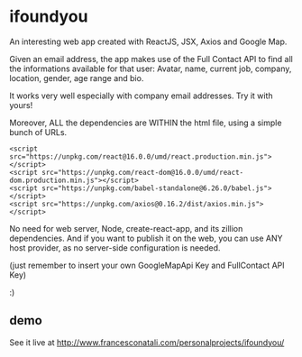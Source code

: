# ifoundyou
An interesting web app created with ReactJS, JSX, Axios and Google Map.

Given an email address, the app makes use of the Full Contact API to find all the informations available for that user: Avatar, name, current job, company, location, gender, age range and bio.

It works very well especially with company email addresses. Try it with yours!

Moreover, ALL the dependencies are WITHIN the html file, using a simple bunch of URLs.

```
<script src="https://unpkg.com/react@16.0.0/umd/react.production.min.js"></script>
<script src="https://unpkg.com/react-dom@16.0.0/umd/react-dom.production.min.js"></script>
<script src="https://unpkg.com/babel-standalone@6.26.0/babel.js"></script>
<script src="https://unpkg.com/axios@0.16.2/dist/axios.min.js"></script>
```

No need for web server, Node, create-react-app, and its zillion dependencies. And if you want to publish it on the web, you can use ANY host provider, as no server-side configuration is needed.

(just remember to insert your own GoogleMapApi Key and FullContact API Key)

:)

## demo
See it live at http://www.francesconatali.com/personalprojects/ifoundyou/
